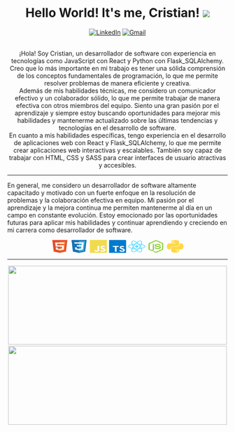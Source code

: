 <h1 align="center"> Hello World! It's me, Cristian! <img height="40em" src="https://user-images.githubusercontent.com/119697744/222236823-6d72674d-a741-4eae-897f-3a394432de8a.png" /> </h1> 

<div id="social" align="center">
  <a href="https://www.linkedin.com/in/cristiiangb/" target="_blank" data-description="LinkedIn" data-fontawesome-unicode-icon="f08c" data-color="#0a66c2"><img src="https://img.shields.io/badge/-LinkedIn-%230077B5?style=for-the-badge&logo=linkedin&logoColor=white" alt="LinkedIn" target="_blank"></a>
  <a href="mailto:cristian.guardenyo@gmail.com" target="_blank" data-description="Mail" data-fontawesome-unicode-icon="f08c" data-color="#0a66c2"><img src="https://img.shields.io/badge/-Email-c14438?style=for-the-badge&logo=Gmail&logoColor=white&link=mailto:cristian.guardenyo@gmail.com" alt="Gmail" target="_blank"></a>
</div>

<br>

<p align="center">¡Hola! Soy Cristian, un desarrollador de software con experiencia en tecnologías como JavaScript con React y Python con Flask_SQLAlchemy. Creo que lo más importante en mi trabajo es tener una sólida comprensión de los conceptos fundamentales de programación, lo que me permite resolver problemas de manera eficiente y creativa. <br> Además de mis habilidades técnicas, me considero un comunicador efectivo y un colaborador sólido, lo que me permite trabajar de manera efectiva con otros miembros del equipo. Siento una gran pasión por el aprendizaje y siempre estoy buscando oportunidades para mejorar mis habilidades y mantenerme actualizado sobre las últimas tendencias y tecnologías en el desarrollo de software. <br> En cuanto a mis habilidades específicas, tengo experiencia en el desarrollo de aplicaciones web con React y Flask_SQLAlchemy, lo que me permite crear aplicaciones web interactivas y escalables. También soy capaz de trabajar con HTML, CSS y SASS para crear interfaces de usuario atractivas y accesibles. <hr>

En general, me considero un desarrollador de software altamente capacitado y motivado con un fuerte enfoque en la resolución de problemas y la colaboración efectiva en equipo. Mi pasión por el aprendizaje y la mejora continua me permiten mantenerme al día en un campo en constante evolución. Estoy emocionado por las oportunidades futuras para aplicar mis habilidades y continuar aprendiendo y creciendo en mi carrera como desarrollador de software.</p>



<div align="center">
  <img align="center" alt="HTML" title="HTML 5" height="30" width="40" src="https://raw.githubusercontent.com/devicons/devicon/master/icons/html5/html5-original.svg">
  <img align="center" alt="CSS" title="CSS 3" height="30" width="40" src="https://raw.githubusercontent.com/devicons/devicon/master/icons/css3/css3-original.svg">
  <img align="center" alt="JavaScript" title="JavaScript" height="30" width="40" src="https://raw.githubusercontent.com/devicons/devicon/master/icons/javascript/javascript-plain.svg">
  <img align="center" alt="TypeScript" title="TypeScript" height="30" width="40" src="https://raw.githubusercontent.com/devicons/devicon/master/icons/typescript/typescript-plain.svg">
  <img align="center" alt="React" title="React" height="30" width="40" src="https://raw.githubusercontent.com/devicons/devicon/master/icons/react/react-original.svg">
  <img align="center" alt="NodeJS" title="NodeJS" height="30" width="40" src="https://raw.githubusercontent.com/devicons/devicon/master/icons/nodejs/nodejs-plain.svg">
  <img align="center" alt="Python" title="Python" height="30" width="40" src="https://raw.githubusercontent.com/devicons/devicon/master/icons/python/python-plain.svg">
</div>

---

<div align="center">
  <a href="https://github.com/cristiiangb" onmouseover="this.style.textDecoration='none'">
    <img height="180em" width="500em" src="https://github-readme-stats-git-masterrstaa-rickstaa.vercel.app/api?username=cristiiangb&show_icons=true&theme=omni&include_all_commits=true&count_private=true" />
    <img height="180em" width="500em" src="https://github-readme-stats-git-masterrstaa-rickstaa.vercel.app/api/top-langs/?username=cristiiangb&layout=compact&langs_count=4&theme=omni" />
  </a>  
</div> 
